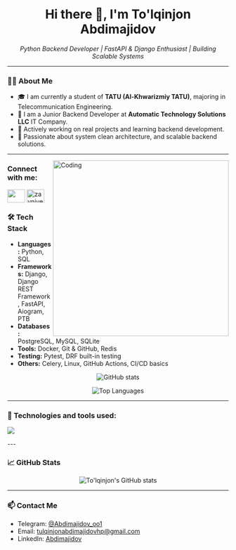 <h1 align="center">Hi there 👋, I'm To'lqinjon Abdimajidov</h1>

<p align="center">
  <em>Python Backend Developer | FastAPI & Django Enthusiast | Building Scalable Systems</em>
</p>

---

### 👨‍💻 About Me

- 🎓 I am currently a student of **TATU (Al-Khwarizmiy TATU)**, majoring in Telecommunication Engineering.
- 💼 I am a Junior Backend Developer at **Automatic Technology Solutions LLC** IT Company.
- 🔧 Actively working on real projects and learning backend development.
- 🧠 Passionate about system clean architecture, and scalable backend solutions.

---

<img align="right" alt="Coding" width="400" src="https://user-images.githubusercontent.com/69011963/137184767-79a13ec7-1bb3-4341-a6da-3a149c9c159a.gif" />


<h3 align="left">Connect with me:</h3>
<p align="left">
<a href="https://www.linkedin.com/in/to-lqinjon-abdimajidov-977a76276" target="blank"><img align="center" src="https://raw.githubusercontent.com/rahuldkjain/github-profile-readme-generator/master/src/images/icons/Social/linked-in-alt.svg"  height="30" width="40" /></a>
<a target="blank"><img align="center" src="https://raw.githubusercontent.com/rahuldkjain/github-profile-readme-generator/master/src/images/icons/Social/telegram.svg" alt="zayniyev" height="30" width="40" /></a>
</p>


### 🛠️ Tech Stack

- **Languages:** Python, SQL
- **Frameworks:** Django, Django REST Framework, FastAPI, Aiogram, PTB
- **Databases:** PostgreSQL, MySQL, SQLite
- **Tools:** Docker, Git & GitHub, Redis
- **Testing:** Pytest, DRF built-in testing
- **Others:** Celery, Linux, GitHub Actions, CI/CD basics

<p align="center">
  <img src="https://readme-stats.clckblog.space/api?username=AbdimajidovDev&show_icons=true&theme=radical" alt="GitHub stats" />
</p>

<p align="center">
  <img src="https://readme-stats.clckblog.space/api/top-langs/?username=AbdimajidovDev&layout=compact&theme=radical" alt="Top Languages" />
</p>

---
### 🚀 Technologies and tools used:

<p>
  <img src="https://skillicons.dev/icons?i=python,django,postgres,docker,git,github,linux,vscode,html,css,postman,mysql,sqlite,fastapi,restapi,aiogram&perline=8" />
</p>
---

### 📈 GitHub Stats

<p align="center">
  <img src="https://github-readme-stats.vercel.app/api?username=AbdimajidovDev&show_icons=true&theme=radical" alt="To'lqinjon's GitHub stats" />
</p>

---

### 📫 Contact Me

- Telegram: [@Abdimajidov_oo1](https://t.me/Abdimajidov_oo1)
- Email: tulqinjonabdimajidovhp@gmail.com
- LinkedIn: [Abdimajidov](https://www.linkedin.com/in/to-lqinjon-abdimajidov-977a76276?lipi=urn%3Ali%3Apage%3Ad_flagship3_profile_view_base_contact_details%3BCORXI0O3TNSJfyu6gB%2BBvA%3D%3D)
